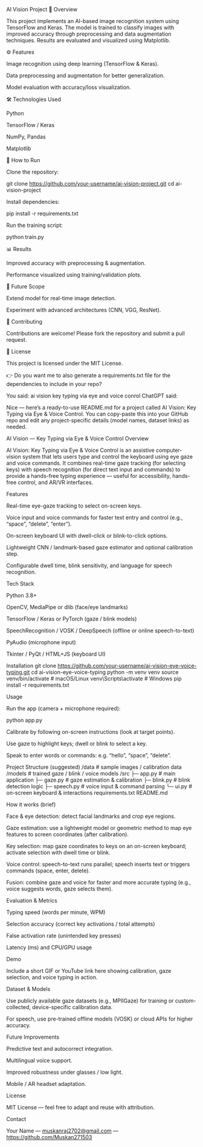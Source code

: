 AI Vision Project
📌 Overview

This project implements an AI-based image recognition system using TensorFlow and Keras. The model is trained to classify images with improved accuracy through preprocessing and data augmentation techniques. Results are evaluated and visualized using Matplotlib.

⚙️ Features

Image recognition using deep learning (TensorFlow & Keras).

Data preprocessing and augmentation for better generalization.

Model evaluation with accuracy/loss visualization.

🛠️ Technologies Used

Python

TensorFlow / Keras

NumPy, Pandas

Matplotlib

🚀 How to Run

Clone the repository:

git clone https://github.com/your-username/ai-vision-project.git
cd ai-vision-project


Install dependencies:

pip install -r requirements.txt


Run the training script:

python train.py

📊 Results

Improved accuracy with preprocessing & augmentation.

Performance visualized using training/validation plots.

📌 Future Scope

Extend model for real-time image detection.

Experiment with advanced architectures (CNN, VGG, ResNet).

🤝 Contributing

Contributions are welcome! Please fork the repository and submit a pull request.

📄 License

This project is licensed under the MIT License.

👉 Do you want me to also generate a requirements.txt file for the dependencies to include in your repo?

You said:
ai vision key typing via eye and voice conrol
ChatGPT said:

Nice — here’s a ready-to-use README.md for a project called AI Vision: Key Typing via Eye & Voice Control. You can copy-paste this into your GitHub repo and edit any project-specific details (model names, dataset links) as needed.

AI Vision — Key Typing via Eye & Voice Control
Overview

AI Vision: Key Typing via Eye & Voice Control is an assistive computer-vision system that lets users type and control the keyboard using eye gaze and voice commands. It combines real-time gaze tracking (for selecting keys) with speech recognition (for direct text input and commands) to provide a hands-free typing experience — useful for accessibility, hands-free control, and AR/VR interfaces.

Features

Real-time eye-gaze tracking to select on-screen keys.

Voice input and voice commands for faster text entry and control (e.g., “space”, “delete”, “enter”).

On-screen keyboard UI with dwell-click or blink-to-click options.

Lightweight CNN / landmark-based gaze estimator and optional calibration step.

Configurable dwell time, blink sensitivity, and language for speech recognition.

Tech Stack

Python 3.8+

OpenCV, MediaPipe or dlib (face/eye landmarks)

TensorFlow / Keras or PyTorch (gaze / blink models)

SpeechRecognition / VOSK / DeepSpeech (offline or online speech-to-text)

PyAudio (microphone input)

Tkinter / PyQt / HTML+JS (keyboard UI)

Installation
git clone https://github.com/your-username/ai-vision-eye-voice-typing.git
cd ai-vision-eye-voice-typing
python -m venv venv
source venv/bin/activate    # macOS/Linux
venv\Scripts\activate       # Windows
pip install -r requirements.txt

Usage

Run the app (camera + microphone required):

python app.py


Calibrate by following on-screen instructions (look at target points).

Use gaze to highlight keys; dwell or blink to select a key.

Speak to enter words or commands: e.g. “hello”, “space”, “delete”.

Project Structure (suggested)
/data                # sample images / calibration data
/models              # trained gaze / blink / voice models
/src
  ├─ app.py          # main application
  ├─ gaze.py         # gaze estimation & calibration
  ├─ blink.py        # blink detection logic
  ├─ speech.py       # voice input & command parsing
  └─ ui.py           # on-screen keyboard & interactions
requirements.txt
README.md

How it works (brief)

Face & eye detection: detect facial landmarks and crop eye regions.

Gaze estimation: use a lightweight model or geometric method to map eye features to screen coordinates (after calibration).

Key selection: map gaze coordinates to keys on an on-screen keyboard; activate selection with dwell time or blink.

Voice control: speech-to-text runs parallel; speech inserts text or triggers commands (space, enter, delete).

Fusion: combine gaze and voice for faster and more accurate typing (e.g., voice suggests words, gaze selects them).

Evaluation & Metrics

Typing speed (words per minute, WPM)

Selection accuracy (correct key activations / total attempts)

False activation rate (unintended key presses)

Latency (ms) and CPU/GPU usage

Demo

Include a short GIF or YouTube link here showing calibration, gaze selection, and voice typing in action.

Dataset & Models

Use publicly available gaze datasets (e.g., MPIIGaze) for training or custom-collected, device-specific calibration data.

For speech, use pre-trained offline models (VOSK) or cloud APIs for higher accuracy.

Future Improvements

Predictive text and autocorrect integration.

Multilingual voice support.

Improved robustness under glasses / low light.

Mobile / AR headset adaptation.

License

MIT License — feel free to adapt and reuse with attribution.

Contact

Your Name — muskanraj2702@gmail.com
 — https://github.com/Muskan271503
